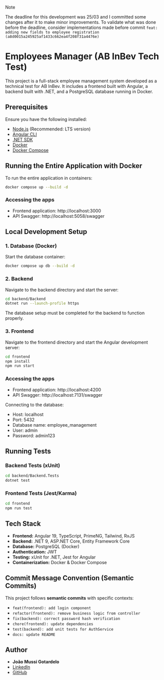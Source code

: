 > [!NOTE]
> The deadline for this development was 25/03 and I committed some changes after it to make minor improvements. To validate what was done before the deadline, consider implementations made before commit `feat: adding new fields to employee registration (a8d0015a245925af1433c662ea4f208f31a4476e)`

# Employees Manager (AB InBev Tech Test)

This project is a full-stack employee management system developed as a technical test for AB InBev. It includes a frontend built with Angular, a backend built with .NET, and a PostgreSQL database running in Docker.

## Prerequisites

Ensure you have the following installed:

-   [Node.js](https://nodejs.org/) (Recommended: LTS version)
-   [Angular CLI](https://angular.io/cli)
-   [.NET SDK](https://dotnet.microsoft.com/en-us/download)
-   [Docker](https://www.docker.com/)
-   [Docker Compose](https://docs.docker.com/compose/)

## Running the Entire Application with Docker

To run the entire application in containers:

```sh
docker compose up --build -d
```

### Accessing the apps

-   Frontend application: http://localhost:3000
-   API Swagger: http://localhost:5058/swagger

## Local Development Setup

### 1. Database (Docker)

Start the database container:

```sh
docker compose up db --build -d
```

### 2. Backend

Navigate to the backend directory and start the server:

```sh
cd backend/Backend
dotnet run --launch-profile https
```

The database setup must be completed for the backend to function properly.

### 3. Frontend

Navigate to the frontend directory and start the Angular development server:

```sh
cd frontend
npm install
npm run start
```

### Accessing the apps

-   Frontend application: http://localhost:4200
-   API Swagger: http://localhost:7131/swagger

Connecting to the database:

-   Host: localhost
-   Port: 5432
-   Database name: employee_management
-   User: admin
-   Password: admin123

## Running Tests

### Backend Tests (xUnit)

```sh
cd backend/Backend.Tests
dotnet test
```

### Frontend Tests (Jest/Karma)

```sh
cd frontend
npm run test
```

## Tech Stack

-   **Frontend:** Angular 19, TypeScript, PrimeNG, Tailwind, RxJS
-   **Backend:** .NET 9, ASP.NET Core, Entity Framework Core
-   **Database:** PostgreSQL (Docker)
-   **Authentication:** JWT
-   **Testing:** xUnit for .NET, Jest for Angular
-   **Containerization:** Docker & Docker Compose

## Commit Message Convention (Semantic Commits)

This project follows **semantic commits** with specific contexts:

-   `feat(frontend): add login component`
-   `refactor(frontend): remove business logic from controller`
-   `fix(backend): correct password hash verification`
-   `chore(frontend): update dependencies`
-   `test(backend): add unit tests for AuthService`
-   `docs: update README`

## Author

-   **João Mussi Gotardelo**
-   [LinkedIn](https://www.linkedin.com/in/joao-mussi-gotardelo/)
-   [GitHub](https://github.com/JoaoMussi)
